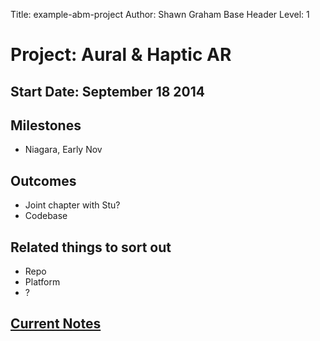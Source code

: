 Title: example-abm-project
Author: Shawn Graham
Base Header Level: 1

# Project: Aural & Haptic AR
  
## Start Date: September 18 2014
  
## Milestones
+ Niagara, Early Nov
  
## Outcomes
+ Joint chapter with Stu?
+ Codebase
  
## Related things to sort out
+ Repo
+ Platform
+ ?

## [Current Notes](contents.md)
